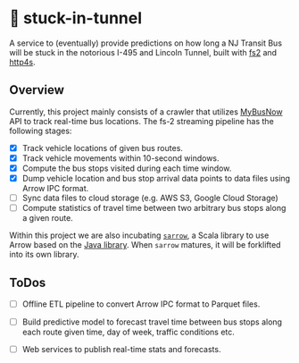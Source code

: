 # :bus: stuck-in-tunnel

A service to (eventually) provide predictions on how long a NJ Transit Bus will be stuck in the notorious I-495 and Lincoln Tunnel, built with [fs2](https://fs2.io) and [http4s](https://http4s.org).

## Overview
Currently, this project mainly consists of a crawler that utilizes [MyBusNow](https://mybusnow.njtransit.com/) API to track real-time bus locations.
The fs-2 streaming pipeline has the following stages:

 - [x] Track vehicle locations of given bus routes.
 - [x] Track vehicle movements within 10-second windows.
 - [x] Compute the bus stops visited during each time window.
 - [x] Dump vehicle location and bus stop arrival data points to data files using Arrow IPC format.
 - [ ] Sync data files to cloud storage (e.g. AWS S3, Google Cloud Storage)
 - [ ] Compute statistics of travel time between two arbitrary bus stops along a given route.

Within this project we are also incubating [`sarrow`](src/main/scala/sarrow), a Scala library to use Arrow based on the [Java library](https://arrow.apache.org/docs/java/).
When `sarrow` matures, it will be forklifted into its own library.

## ToDos
 - [ ] Offline ETL pipeline to convert Arrow IPC format to Parquet files.
 - [ ] Build predictive model to forecast travel time between bus stops along each route given time, day of week, traffic conditions etc.
 - [ ] Web services to publish real-time stats and forecasts.

